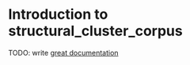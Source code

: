 # Introduction to structural_cluster_corpus

TODO: write [great documentation](http://jacobian.org/writing/what-to-write/)
